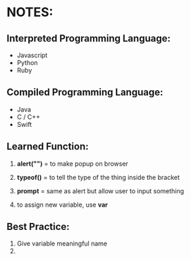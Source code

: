 # NOTES:

## Interpreted Programming Language:

- Javascript
- Python
- Ruby

## Compiled Programming Language:

- Java
- C / C++
- Swift

## Learned Function:

1. **alert("")** = to make popup on browser
2. **typeof()** = to tell the type of the thing inside the bracket
3. **prompt** = same as alert but allow user to input something

4. to assign new variable, use **var**

## Best Practice:

1. Give variable meaningful name
2.
